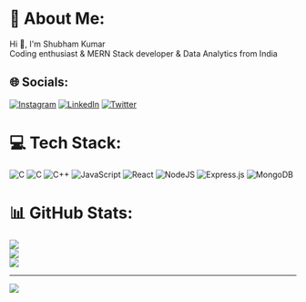 # 💫 About Me:
 Hi 👋, I'm Shubham Kumar<br>Coding enthusiast & MERN Stack developer  & Data Analytics from India


## 🌐 Socials:
[![Instagram](https://img.shields.io/badge/Instagram-%23E4405F.svg?logo=Instagram&logoColor=white)](https://instagram.com/shubhama0) [![LinkedIn](https://img.shields.io/badge/LinkedIn-%230077B5.svg?logo=linkedin&logoColor=white)](https://linkedin.com/in/shubhama0) [![Twitter](https://img.shields.io/badge/Twitter-%231DA1F2.svg?logo=Twitter&logoColor=white)](https://twitter.com/shubhama0) 

# 💻 Tech Stack:
![C](https://img.shields.io/badge/c-%2300599C.svg?style=for-the-badge&logo=c&logoColor=white) ![C](https://img.shields.io/badge/c-%2300599C.svg?style=for-the-badge&logo=c&logoColor=white) ![C++](https://img.shields.io/badge/c++-%2300599C.svg?style=for-the-badge&logo=c%2B%2B&logoColor=white) ![JavaScript](https://img.shields.io/badge/javascript-%23323330.svg?style=for-the-badge&logo=javascript&logoColor=%23F7DF1E) ![React](https://img.shields.io/badge/react-%2320232a.svg?style=for-the-badge&logo=react&logoColor=%2361DAFB) ![NodeJS](https://img.shields.io/badge/node.js-6DA55F?style=for-the-badge&logo=node.js&logoColor=white) ![Express.js](https://img.shields.io/badge/express.js-%23404d59.svg?style=for-the-badge&logo=express&logoColor=%2361DAFB) ![MongoDB](https://img.shields.io/badge/MongoDB-%234ea94b.svg?style=for-the-badge&logo=mongodb&logoColor=white)
# 📊 GitHub Stats:
![](https://github-readme-stats.vercel.app/api?username=shubhama0&theme=radical&hide_border=false&include_all_commits=false&count_private=false)<br/>
![](https://github-readme-streak-stats.herokuapp.com/?user=shubhama0&theme=radical&hide_border=false)<br/>
![](https://github-readme-stats.vercel.app/api/top-langs/?username=shubhama0&theme=radical&hide_border=false&include_all_commits=false&count_private=false&layout=compact)

---
[![](https://visitcount.itsvg.in/api?id=shubhama0&icon=0&color=0)](https://visitcount.itsvg.in)

<!-- Proudly created with GPRM ( https://gprm.itsvg.in ) -->
